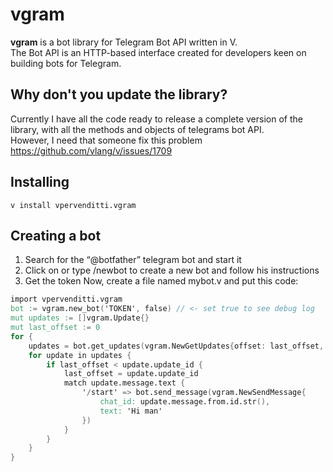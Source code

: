 # vgram   
**vgram** is a bot library for Telegram Bot API written in V.   
The Bot API is an HTTP-based interface created for developers keen on building bots for Telegram.
## Why don't you update the library?   
Currently I have all the code ready to release a complete version of the library, with all the methods and objects of telegrams bot API.  
However, I need that someone fix this problem https://github.com/vlang/v/issues/1709

## Installing  
```
v install vpervenditti.vgram
```
## Creating a bot  
1. Search for the “@botfather” telegram bot and start it  
2. Click on or type /newbot to create a new bot and follow his instructions  
3. Get the token Now, create a file named mybot.v and put this code:  
```v
import vpervenditti.vgram
bot := vgram.new_bot('TOKEN', false) // <- set true to see debug log
mut updates := []vgram.Update{}
mut last_offset := 0
for {
    updates = bot.get_updates(vgram.NewGetUpdates{offset: last_offset, limit: 100})
    for update in updates {
        if last_offset < update.update_id {
            last_offset = update.update_id
            match update.message.text {
                '/start' => bot.send_message(vgram.NewSendMessage{
                    chat_id: update.message.from.id.str(),
                    text: 'Hi man'
                })
            }
        }
    }
}
```
